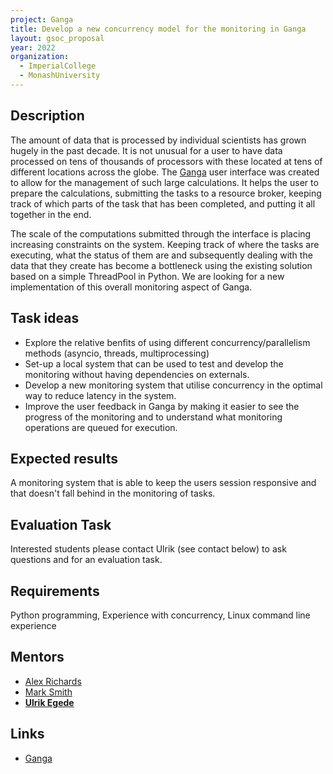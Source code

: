 ```yaml
---
project: Ganga
title: Develop a new concurrency model for the monitoring in Ganga
layout: gsoc_proposal
year: 2022
organization:
  - ImperialCollege
  - MonashUniversity
---
```


## Description
The amount of data that is processed by individual scientists has grown hugely in the past decade. It is not unusual for a user to have data processed on tens of thousands of processors with these located at tens of different locations across the globe. The [Ganga](https://github.com/ganga-devs/ganga) user interface was created to allow for the management of such large calculations. It helps the user to prepare the calculations, submitting the tasks to a resource broker, keeping track of which parts of the task that has been completed, and putting it all together in the end.

The scale of the computations submitted through the interface is placing increasing constraints on the system. Keeping track of where the tasks are executing, what the status of them are and subsequently dealing with the data that they create has become a bottleneck using the existing solution based on a simple ThreadPool in Python. We are looking for a new implementation of this overall monitoring aspect of Ganga.

## Task ideas
 * Explore the relative benfits of using different concurrency/parallelism methods (asyncio, threads, multiprocessing)
 * Set-up a local system that can be used to test and develop the monitoring without having dependencies on
   externals.
 * Develop a new monitoring system that utilise concurrency in the optimal way to reduce latency in the system.
 * Improve the user feedback in Ganga by making it easier to see the progress of the monitoring and to understand what
   monitoring operations are queued for execution.

## Expected results
A monitoring system that is able to keep the users session responsive and that doesn't fall behind in the monitoring of tasks.

## Evaluation Task
Interested students please contact Ulrik (see contact below) to ask questions and for an evaluation task.

## Requirements
Python programming, Experience with concurrency, Linux command line experience

## Mentors 
  * [Alex Richards](mailto:a.richards@imperial.ac.uk)
  * [Mark Smith](mailto:mark.smith1@imperial.ac.uk)
  * **[Ulrik Egede](mailto:ulrik.egede@monash.edu)**

## Links
  * [Ganga](https://github.com/ganga-devs/ganga)
